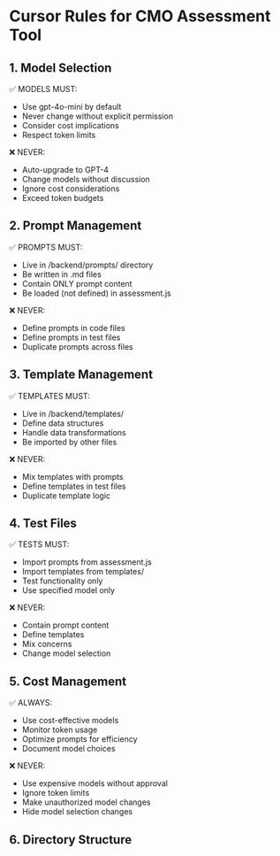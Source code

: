 # Cursor Rules for CMO Assessment Tool

## 1. Model Selection

✅ MODELS MUST:

- Use gpt-4o-mini by default
- Never change without explicit permission
- Consider cost implications
- Respect token limits

❌ NEVER:

- Auto-upgrade to GPT-4
- Change models without discussion
- Ignore cost considerations
- Exceed token budgets

## 2. Prompt Management

✅ PROMPTS MUST:

- Live in /backend/prompts/ directory
- Be written in .md files
- Contain ONLY prompt content
- Be loaded (not defined) in assessment.js

❌ NEVER:

- Define prompts in code files
- Define prompts in test files
- Duplicate prompts across files

## 3. Template Management

✅ TEMPLATES MUST:

- Live in /backend/templates/
- Define data structures
- Handle data transformations
- Be imported by other files

❌ NEVER:

- Mix templates with prompts
- Define templates in test files
- Duplicate template logic

## 4. Test Files

✅ TESTS MUST:

- Import prompts from assessment.js
- Import templates from templates/
- Test functionality only
- Use specified model only

❌ NEVER:

- Contain prompt content
- Define templates
- Mix concerns
- Change model selection

## 5. Cost Management

✅ ALWAYS:

- Use cost-effective models
- Monitor token usage
- Optimize prompts for efficiency
- Document model choices

❌ NEVER:

- Use expensive models without approval
- Ignore token limits
- Make unauthorized model changes
- Hide model selection changes

## 6. Directory Structure
